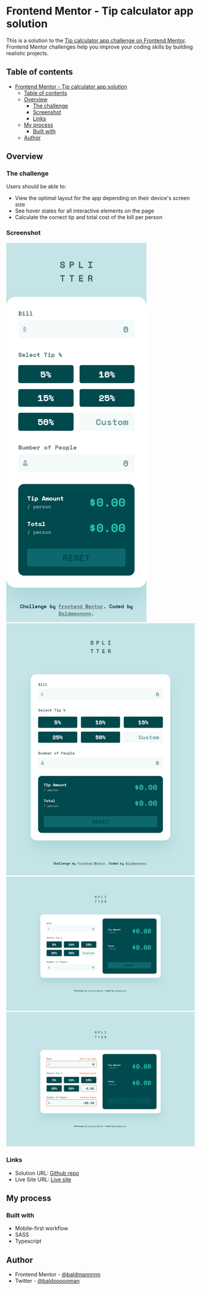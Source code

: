 # Frontend Mentor - Tip calculator app solution

This is a solution to the [Tip calculator app challenge on Frontend Mentor](https://www.frontendmentor.io/challenges/tip-calculator-app-ugJNGbJUX). Frontend Mentor challenges help you improve your coding skills by building realistic projects.

## Table of contents

- [Frontend Mentor - Tip calculator app solution](#frontend-mentor---tip-calculator-app-solution)
  - [Table of contents](#table-of-contents)
  - [Overview](#overview)
    - [The challenge](#the-challenge)
    - [Screenshot](#screenshot)
    - [Links](#links)
  - [My process](#my-process)
    - [Built with](#built-with)
  - [Author](#author)

## Overview

### The challenge

Users should be able to:

- View the optimal layout for the app depending on their device's screen size
- See hover states for all interactive elements on the page
- Calculate the correct tip and total cost of the bill per person

### Screenshot

![Mobile view](./screenshot-mobile.png)
![Tablet view](./screenshot-tablet.png)
![Desktop view](./screenshot-desktop.png)
![Display errors](./screenshot-display-error.png)

### Links

- Solution URL: [Github repo](https://github.com/baldmannnnn/tip-calculator-app-frontend-mentor-challenge)
- Live Site URL: [Live site](https://tip-calculator-app-frontend-mentor-challenge.vercel.app/)

## My process

### Built with

- Mobile-first workflow
- SASS
- Typescript

## Author

- Frontend Mentor - [@baldmannnnn](https://www.frontendmentor.io/profile/baldmannnnn)
- Twitter - [@baldoooooman](https://twitter.com/baldoooooman)
